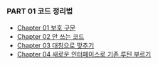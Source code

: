 ### PART 01 코드 정리법
- [Chapter 01 보호 구문](01.guard-clause.md)
- [Chapter 02 안 쓰는 코드](02.erase-unuse-code.md)
- [Chapter 03 대칭으로 맞추기](03.symmetry.md)
- [Chapter 04 새로운 인터페이스로 기존 루틴 부르기](04.pass-trougth-interface.md)
